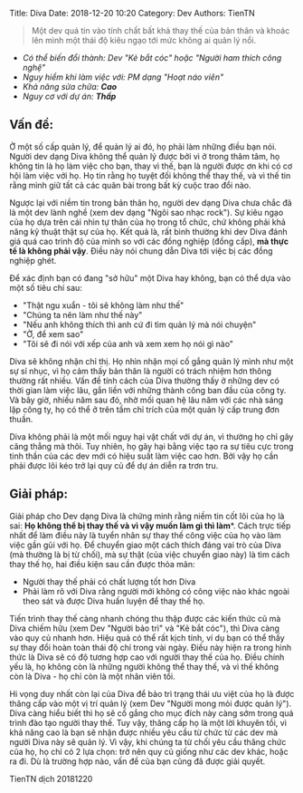 Title: Diva
Date: 2018-12-20 10:20
Category: Dev
Authors: TienTN

> Một dev quá tin vào tính chất bất khả thay thế của bản thân và khoác lên mình một thái độ kiêu ngạo tới mức không ai quản lý nổi.

* _Có thể biến đổi thành: Dev "Kẻ bắt cóc" hoặc "Người ham thích công nghệ"_
* _Nguy hiểm khi làm việc với: PM dạng "Hoạt náo viên"_
* _Khả năng sửa chữa: **Cao**_
* _Nguy cơ với dự án: **Thấp**_

## Vấn đề:

Ở một số cấp quản lý, để quản lý ai đó, họ phải làm những điều bạn nói. Người dev dạng Diva không thể quản lý được bởi vì ở trong thâm tâm, họ không tin là họ làm việc cho bạn, thay vì thế, bạn là người được ơn khi có cơ hội làm việc với họ. Họ tin rằng họ tuyệt đối không thể thay thế, và vì thế tin rằng mình giữ tất cả các quân bài trong bất kỳ cuộc trao đổi nào.

Ngược lại với niềm tin trong bản thân họ, người dev dạng Diva chưa chắc đã là một dev lành nghề (xem dev dạng "Ngôi sao nhạc rock"). Sự kiêu ngạo của họ dựa trên cái nhìn tự thân của họ trong tổ chức, chứ không phải khả năng kỹ thuật thật sự của họ. Kết quả là, rất bình thường khi dev Diva đánh giá quá cao trình độ của mình so với các đồng nghiệp (đồng cấp), **mà thực tế là không phải vậy**. Điều này nói chung dẫn Diva tới việc bị các đồng nghiệp ghét.

Để xác định bạn có đang "sở hữu" một Diva hay không, bạn có thể dựa vào một số tiêu chí sau:
* "Thật ngu xuẩn - tôi sẽ không làm như thế"
* "Chúng ta nên làm như thế này"
* "Nếu anh không thích thì anh cứ đi tìm quản lý mà nói chuyện"
* "Ờ, để xem sao"
* "Tôi sẽ đi nói với xếp của anh và xem xem họ nói gì nào"

Diva sẽ không nhận chỉ thị. Họ nhìn nhận mọi cố gắng quản lý mình như một sự sỉ nhục, vì họ cảm thấy bản thân là người có trách nhiệm hơn thông thường rất nhiều. Vấn đề tính cách của Diva thường thấy ở những dev có thời gian làm việc lâu, gắn liền với những thành công ban đầu của công ty. Và bây giờ, nhiều năm sau đó, nhờ mối quan hệ lâu năm với các nhà sáng lập công ty, họ có thể ở trên tầm chỉ trích của một quản lý cấp trung đơn thuần.

Diva không phải là một mối nguy hại vật chất với dự án, vì thường họ chỉ gây căng thẳng mà thôi. Tuy nhiên, họ gây hại bằng việc tạo ra sự tiêu cực trong tinh thần của các dev mới có hiệu suất làm việc cao hơn. Bởi vậy họ cần phải được lôi kéo trở lại quy củ để dự án diễn ra trơn tru.

## Giải pháp:
 
Giải pháp cho Dev dạng Diva là chứng minh rằng niềm tin cốt lõi của họ là sai: **Họ không thể bị thay thế và vì vậy muốn làm gì thì làm***. Cách trực tiếp nhất để làm điều này là tuyển nhân sự thay thế công việc của họ vào làm việc gần gũi với họ. Để chuyển giao một cách thích đáng vai trò của Diva (mà thường là bị từ chối), mà sự thật (của việc chuyển giao này) là tìm cách thay thế họ, hai điều kiện sau cần được thỏa mãn:

* Người thay thế phải có chất lượng tốt hơn Diva
* Phải làm rõ với Diva rằng người mới không có công việc nào khác ngoài theo sát và được Diva huấn luyện để thay thế họ.

Tiến trình thay thế càng nhanh chóng thu thập được các kiến thức cũ mà Diva chiếm hữu (xem Dev "Người bảo trì" và "Kẻ bắt cóc"), thì Diva càng vào quy củ nhanh hơn. Hiệu quả có thể rất kịch tính, ví dụ bạn có thể thấy sự thay đổi hoàn toàn thái độ chỉ trong vài ngày. Điều này hiện ra trong hình thức là Diva sẽ có độ tương hợp cao với người thay thế của họ. Điều chính yếu là, họ không còn là những người không thể thay thế, và vì thế không còn là Diva - họ chỉ còn là một nhân viên tồi.

Hi vọng duy nhất còn lại của Diva để bảo trì trạng thái ưu việt của họ là được thăng cấp vào một vị trí quản lý (xem Dev "Người mong mỏi được quản lý"). Diva càng hiểu biết thì họ sẽ cố gắng cho mục đích này càng sớm trong quá trình đào tạo người thay thế. Tuy vậy, thăng cấp họ là một lời khuyên tồi, vì khả năng cao là bạn sẽ nhận được nhiều yêu cầu từ chức từ các dev mà người Diva này sẽ quản lý. Vì vậy, khi chúng ta từ chối yêu cầu thăng chức của họ, họ chỉ có 2 lựa chọn: trở nên quy củ giống như các dev khác, hoặc ra đi. Dù là trường hợp nào, vấn đề của bạn cũng đã được giải quyết.

TienTN dịch 20181220 
